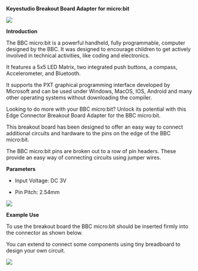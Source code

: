 **Keyestudio Breakout Board Adapter for micro:bit**

**![](media/d49a93db0af06709256b2ed48940a400.jpeg)**

**Introduction**

The BBC micro:bit is a powerful handheld, fully programmable, computer designed
by the BBC. It was designed to encourage children to get actively involved in
technical activities, like coding and electronics.

It features a 5x5 LED Matrix, two integrated push buttons, a compass,
Accelerometer, and Bluetooth.

It supports the PXT graphical programming interface developed by Microsoft and
can be used under Windows, MacOS, IOS, Android and many other operating systems
without downloading the compiler.

Looking to do more with your BBC micro:bit? Unlock its potential with this Edge
Connector Breakout Board Adapter for the BBC micro:bit.

This breakout board has been designed to offer an easy way to connect additional
circuits and hardware to the pins on the edge of the BBC micro:bit.

The BBC micro:bit pins are broken out to a row of pin headers. These provide an
easy way of connecting circuits using jumper wires.

**Parameters**

-   Input Voltage: DC 3V

-   Pin Pitch: 2.54mm

![](media/fca4cba4be912ca2c94d16cd02a03306.jpeg)

**Example Use**

To use the breakout board the BBC micro:bit should be inserted firmly into the
connector as shown below.

You can extend to connect some components using tiny breadboard to design your
own circuit.

![](media/d7c9f87dbf71ed520127858af4189960.jpeg)
